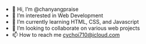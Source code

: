 - 👋 Hi, I’m @chanyangpraise
- 👀 I’m interested in Web Development
- 🌱 I’m currently learning HTML, CSS, and Javascript
- 💞️ I’m looking to collaborate on various web projects
- 📫 How to reach me cychoi710@icloud.com

<!---
chanyangpraise/chanyangpraise is a ✨ special ✨ repository because its `README.md` (this file) appears on your GitHub profile.
You can click the Preview link to take a look at your changes.
--->
